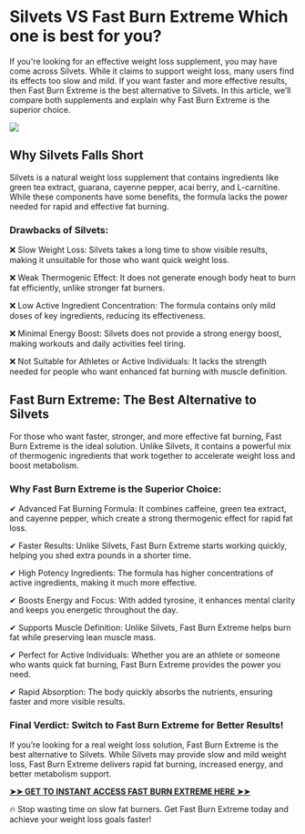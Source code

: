 # Silvets VS Fast Burn Extreme Which one is best for you?

If you're looking for an effective weight loss supplement, you may have come across Silvets. While it claims to support weight loss, many users find its effects too slow and mild. If you want faster and more effective results, then Fast Burn Extreme is the best alternative to Silvets. In this article, we’ll compare both supplements and explain why Fast Burn Extreme is the superior choice.

![](https://i.imgur.com/OpbYYX4.jpeg)

## Why Silvets Falls Short

Silvets is a natural weight loss supplement that contains ingredients like green tea extract, guarana, cayenne pepper, acai berry, and L-carnitine. While these components have some benefits, the formula lacks the power needed for rapid and effective fat burning.

### Drawbacks of Silvets:

❌ Slow Weight Loss: Silvets takes a long time to show visible results, making it unsuitable for those who want quick weight loss.

❌ Weak Thermogenic Effect: It does not generate enough body heat to burn fat efficiently, unlike stronger fat burners.

❌ Low Active Ingredient Concentration: The formula contains only mild doses of key ingredients, reducing its effectiveness.

❌ Minimal Energy Boost: Silvets does not provide a strong energy boost, making workouts and daily activities feel tiring.

❌ Not Suitable for Athletes or Active Individuals: It lacks the strength needed for people who want enhanced fat burning with muscle definition.

## Fast Burn Extreme: The Best Alternative to Silvets

For those who want faster, stronger, and more effective fat burning, Fast Burn Extreme is the ideal solution. Unlike Silvets, it contains a powerful mix of thermogenic ingredients that work together to accelerate weight loss and boost metabolism.

### Why Fast Burn Extreme is the Superior Choice:

✔ Advanced Fat Burning Formula: It combines caffeine, green tea extract, and cayenne pepper, which create a strong thermogenic effect for rapid fat loss.

✔ Faster Results: Unlike Silvets, Fast Burn Extreme starts working quickly, helping you shed extra pounds in a shorter time.

✔ High Potency Ingredients: The formula has higher concentrations of active ingredients, making it much more effective.

✔ Boosts Energy and Focus: With added tyrosine, it enhances mental clarity and keeps you energetic throughout the day.

✔ Supports Muscle Definition: Unlike Silvets, Fast Burn Extreme helps burn fat while preserving lean muscle mass.

✔ Perfect for Active Individuals: Whether you are an athlete or someone who wants quick fat burning, Fast Burn Extreme provides the power you need.

✔ Rapid Absorption: The body quickly absorbs the nutrients, ensuring faster and more visible results.

### Final Verdict: Switch to Fast Burn Extreme for Better Results!

If you’re looking for a real weight loss solution, Fast Burn Extreme is the best alternative to Silvets. While Silvets may provide slow and mild weight loss, Fast Burn Extreme delivers rapid fat burning, increased energy, and better metabolism support.

[**➤➤ GET TO INSTANT ACCESS FAST BURN EXTREME HERE ➤➤**](https://nplink.net/w96zhw0j)

🔥 Stop wasting time on slow fat burners. Get Fast Burn Extreme today and achieve your weight loss goals faster!


